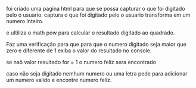 foi criado uma pagina html para que se possa capturar o que foi digitado pelo o usuario.
captura o que foi digitado pelo o usuario
transforma em um numero Inteiro. 

e ultiliza o math pow para calcular o resultado digitado ao quadrado.

Faz uma verificação para que para que o numero digitado seja maior que zero e diferente de 1 exiba o valor do resultado no console.

se naõ valor resultado for = 1 o numero feliz sera encontrado 

caso não seja digitado nemhum numero ou uma letra pede para adicionar um numero valido e encontre numero feliz.